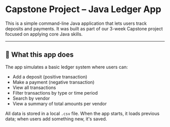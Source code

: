 # Capstone Project – Java Ledger App

This is a simple command-line Java application that lets users track deposits and payments. It was built as part of our 3-week Capstone project focused on applying core Java skills.

---

## 📌 What this app does

The app simulates a basic ledger system where users can:

- Add a deposit (positive transaction)
- Make a payment (negative transaction)
- View all transactions
- Filter transactions by type or time period
- Search by vendor
- View a summary of total amounts per vendor

All data is stored in a local `.csv` file. When the app starts, it loads previous data; when users add something new, it's saved.